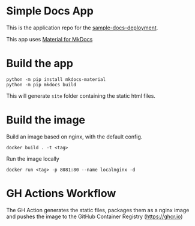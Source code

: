 # Simple Docs App

This is the application repo for the [sample-docs-deployment](https://github.com/ric03/sample-docs-deployment).

This app uses [Material for MkDocs](https://squidfunk.github.io/mkdocs-material)

# Build the app

```shell
python -m pip install mkdocs-material
python -m pip mkdocs build
```

This will generate `site` folder containing the static html files.

# Build the image

Build an image based on nginx, with the default config.

```shell
docker build . -t <tag>
```

Run the image locally

```shell
docker run <tag> -p 8081:80 --name localnginx -d
```

# GH Actions Workflow

The GH Action generates the static files, packages them as a nginx image and pushes the image to the GitHub Container
Registry (https://ghcr.io)
